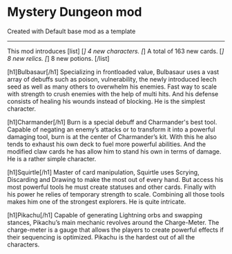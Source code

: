 # Mystery Dungeon mod

Created with Default base mod as a template

---

This mod introduces
[list]
[*] 4 new characters.
[*] A total of 163 new cards.
[*] 8 new relics.
[*] 8 new potions. 
[/list]

[h1]Bulbasaur[/h1]
Specializing in frontloaded value, Bulbasaur uses a vast array of debuffs such as poison, vulnerability, the newly introduced leech seed as well as many others to overwhelm his enemies. Fast way to scale with strength to crush enemies with the help of multi hits. And his defense consists of healing his wounds instead of blocking.
He is the simplest character.

[h1]Charmander[/h1]
Burn is a special debuff and Charmander's best tool. Capable of negating an enemy’s attacks or to transform it into a powerful damaging tool, burn is at the center of Charmander’s kit. With this he also tends to exhaust his own deck to fuel more powerful abilities. And the modified claw cards he has allow him to stand his own in terms of damage.
He is a rather simple character. 

[h1]Squirtle[/h1]
Master of card manipulation, Squirtle uses Scrying, Discarding and Drawing to make the most out of every hand. But access his most powerful tools he must create statuses and other cards. Finally with his power he relies of temporary strength to scale. Combining all those tools makes him one of the strongest explorers.
He is quite intricate.

[h1]Pikachu[/h1]
Capable of generating Lightning orbs and swapping stances, Pikachu’s main mechanic revolves around the Charge-Meter. The charge-meter is a gauge that allows the players to create powerful effects if their sequencing is optimized.
Pikachu is the hardest out of all the characters.
